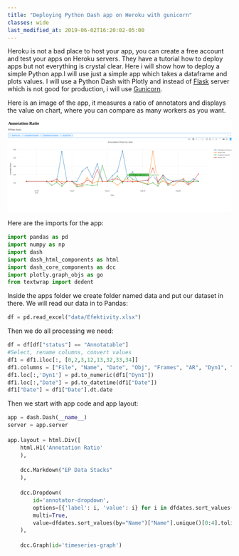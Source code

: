 ```yaml
---
title: "Deploying Python Dash app on Heroku with gunicorn"
classes: wide
last_modified_at: 2019-06-02T16:20:02-05:00
---
```


Heroku is not a bad place to host your app, you can create a free account and test your apps on Heroku servers.
They have a tutorial how to deploy apps but not everything is crystal clear. Here i will show how to deploy a simple Python app.I will use just a simple app which takes a dataframe and plots values. I will use a Python Dash with Plotly and instead of [Flask](https://flask.palletsprojects.com/en/1.1.x/) server which is not good for production, i will use [Gunicorn](https://gunicorn.org/).


Here is an image of the app, it measures a ratio of annotators and displays the value on chart, where you can compare as many workers as you want.


[![small image](/assets/images/heroku/her1.png)](/assets/images/heroku/her1.png)


Here are the imports for the app:
~~~python
import pandas as pd 
import numpy as np
import dash
import dash_html_components as html
import dash_core_components as dcc
import plotly.graph_objs as go
from textwrap import dedent

~~~

Inside the apps folder we create folder named data and put our dataset in there. We will read our data in to Pandas:
~~~python
df = pd.read_excel("data/Efektivity.xlsx")
~~~


Then we do all processing we need:
~~~Python
df = df[df["status"] == "Annotatable"]
#Select, rename columns, convert values
df1 = df1.iloc[:, [0,2,3,12,13,32,33,34]]
df1.columns = ["File", "Name", "Date", "Obj", "Frames", "AR", "Dyn1", "AR RB" ]
df1.loc[:,'Dyn1'] = pd.to_numeric(df1["Dyn1"])
df1.loc[:,"Date"] = pd.to_datetime(df1["Date"])
df1["Date"] = df1["Date"].dt.date
~~~


Then we start with app code and app layout:
~~~python
app = dash.Dash(__name__)
server = app.server

app.layout = html.Div([
    html.H1('Annotation Ratio'
    ),

    dcc.Markdown("EP Data Stacks"
    ),

    dcc.Dropdown(
        id='annotator-dropdown',
        options=[{'label': i, 'value': i} for i in dfdates.sort_values(by="Name")["Name"].unique()],
        multi=True,
        value=dfdates.sort_values(by="Name")["Name"].unique()[0:4].tolist()
    ),

    dcc.Graph(id='timeseries-graph')
~~~

